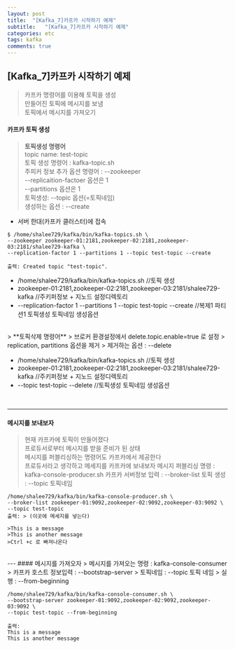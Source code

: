 ```yaml
---
layout: post
title:  "[Kafka_7]카프카 시작하기 예제"
subtitle:   "[Kafka_7]카프카 시작하기 예제"
categories: etc
tags: kafka
comments: true
---
```


## [Kafka_7]카프카 시작하기 예제

> 카프카 명령어를 이용해 토픽을 생성  
> 만들어진 토픽에 메시지를 보냄  
> 토픽에서 메시지를 가져오기  

#### 카프카 토픽 생성
> **토픽생성 명령어**  
> topic name: test-topic  
> 토픽 생성 명령어 : kafka-topic.sh  
> 주피커 정보 추가 옵션 명령어 : --zookeeper  
> --replicaition-factoer 옵션은 1  
> --partitions 옵션은 1  
> 토픽생성: --topic 옵션(=토픽네임)  
> 생성하는 옵션 : --create

- 서버 한대(카프카 클러스터)에 접속

```
$ /home/shalee729/kafka/bin/kafka-topics.sh \  
--zookeeper zookeeper-01:2181,zookeeper-02:2181,zookeeper-03:2181/shalee729-kafka \  
--replication-factor 1 --partitions 1 --topic test-topic --create

출력: Created topic "test-topic".
```
- /home/shalee729/kafka/bin/kafka-topics.sh //토픽 생성
- zookeeper-01:2181,zookeeper-02:2181,zookeeper-03:2181/shalee729-kafka //주키퍼정보 + 지노드 설정디렉토리
- --replication-factor 1 --partitions 1 --topic test-topic --create //복제1 파티션1 토픽생성 토픽네임 생성옵션


<br>
> **토픽삭제 명령어**  
> 브로커 환경설정에서 delete.topic.enable=true 로 설정  
> replication, partitions 옵션을 제거  
> 제거하는 옵션 : --delete

- /home/shalee729/kafka/bin/kafka-topics.sh //토픽 생성
- zookeeper-01:2181,zookeeper-02:2181,zookeeper-03:2181/shalee729-kafka //주키퍼정보 + 지노드 설정디렉토리
- --topic test-topic --delete //토픽생성 토픽네임 생성옵션

<br>

---
#### 메시지를 보내보자
> 현재 카프카에 토픽이 만들어졌다  
> 프로듀서로부터 메시지를 받을 준비가 된 상태  
> 메시지를 퍼블리싱하는 명령어도 카프카에서 제공한다  
> 프로듀서라고 생각하고 메세지를 카프카에 보내보자
> 메시지 퍼블리싱 명령 : kafka-console-producer.sh
> 카프카 서버정보 입력 : --broker-list
> 토픽 생성 : --topic 토픽네임

```
/home/shalee729/kafka/bin/kafka-console-producer.sh \  
--broker-list zookeeper-01:9092,zookeeper-02:9092,zookeeper-03:9092 \  
--topic test-topic
출력: > (이곳에 메세지를 넣는다)
```

```
>This is a message
>This is another message
>Ctrl +c 로 빠져나온다
```

<br>
---
#### 메시지를 가져오자
> 메시지를 가져오는 명령 : kafka-console-consumer  
> 카프카 호스트 정보입력 : --bootstrap-server  
> 토픽네임 : --topic 토픽 네임  
> 실행 : --from-beginning

```
/home/shalee729/kafka/bin/kafka-console-consumer.sh \
--bootstrap-server zookeeper-01:9092,zookeeper-02:9092,zookeeper-03:9092 \
--topic test-topic --from-beginning

출력:
This is a message
This is another message
```
